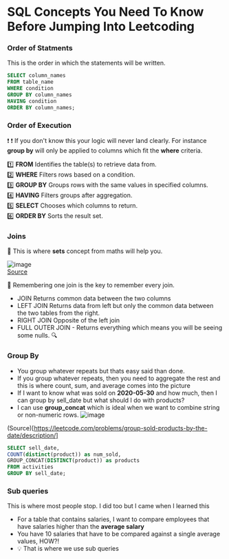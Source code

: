# SQL Concepts You Need To Know Before Jumping Into Leetcoding


### Order of Statments
This is the order in which the statements will be written.

```sql
SELECT column_names
FROM table_name
WHERE condition
GROUP BY column_names
HAVING condition
ORDER BY column_names;
```

### Order of Execution
:exclamation: :exclamation: If you don't know this your logic will never land clearly. For instance **group by** will only be applied to columns which fit the **where** criteria.

1️⃣	**FROM**	Identifies the table(s) to retrieve data from.
</br>
2️⃣	**WHERE**	Filters rows based on a condition.
</br>
3️⃣	**GROUP BY**	Groups rows with the same values in specified columns.
</br>
4️⃣	**HAVING**	Filters groups after aggregation.
</br>
5️⃣	**SELECT**	Chooses which columns to return.
</br>
6️⃣	**ORDER BY**	Sorts the result set.

### Joins

:wrench: This is where **sets** concept from maths will help you. 

![image](https://github.com/user-attachments/assets/89e38d2d-82ff-47f9-b4b5-e81cc8b00c47)
</br>
[Source](https://www.linkedin.com/pulse/understanding-sql-joins-left-join-right-union-explained-sharma-ntrec/)
</br>

:wrench: Remembering one join is the key to remember every join. 
- JOIN Returns common data between the two columns
- LEFT JOIN  Returns data from left but only the common data between the two tables from the right.
- RIGHT JOIN Opposite of the left join
- FULL OUTER JOIN - Returns everything which means you will be seeing some nulls. :mag:

### Group By

- You group whatever repeats but thats easy said than done.
- If you group whatever repeats, then you need to aggregate the rest and this is where count, sum, and average comes into the picture
- If I want to know what was sold on **2020-05-30** and how much, then I can group by sell_date but what should I do with products?
- I can use **group_concat** which is ideal when we want to combine string or non-numeric rows.
  ![image](https://github.com/user-attachments/assets/ac34466e-235f-4f2e-a719-3ab533d97b6a)

(Source)[https://leetcode.com/problems/group-sold-products-by-the-date/description/]

```sql
SELECT sell_date,
COUNT(distinct(product)) as num_sold,
GROUP_CONCAT(DISTINCT(product)) as products
FROM activities
GROUP BY sell_date;
```


  ### Sub queries

  This is where most people stop. I did too but I came when I learned this

  - For a table that contains salaries, I want to compare employees that have salaries higher than the **average salary**
  - You have 10 salaries that have to be compared against a single average values, HOW?!
  - :bulb: That is where we use sub queries
    

  
  

  

  

  

  


